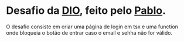 # Desafio da [DIO](https://www.dio.me), feito pelo [Pablo](https://github.com/pablohdev).

O desafio consiste em criar uma página de login em tsx e uma function onde bloqueia o botão de entrar caso o email e sehha não for válido.